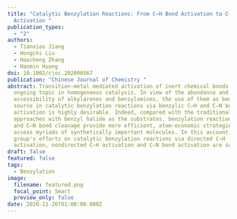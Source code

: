 ```yaml
---
title: "Catalytic Benzylation Reactions: From C–H Bond Activation to C–N Bond
  Activation "
publication_types:
  - "2"
authors:
  - Tianxiao Jiang
  - Hongchi Liu
  - Haocheng Zhang
  - Hanmin Huang
doi: 10.1002/cjoc.202000567
publication: "Chinese Journal of Chemistry "
abstract: Transition-metal mediated activation of inert chemical bonds is an
  ongoing topic in homogeneous catalysis. In view of the abundance and
  accessibility of alkylarenes and benzylamines, the use of them as benzyl
  source in catalytic benzylation reactions via benzylic C—H and C—N bond
  activation is highly desirable. Indeed, compared with the traditional
  approaches with benzyl halide as the substrates, benzylation reactions via C—H
  and C—N bond cleavage provide more efficient, atom-economic strategies to
  access myriads of synthetically important molecules. In this account, our
  group's efforts on catalytic benzylation reactions via directed C—H
  activation, nondirected C—H activation and C—N bond activation are summarized.
draft: false
featured: false
tags:
  - Benzylation
image:
  filename: featured.png
  focal_point: Smart
  preview_only: false
date: 2020-11-26T01:00:00.000Z
---
```

